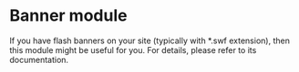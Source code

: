 Banner module
=============

If you have flash banners on your site (typically with *.swf extension), then this module might be useful for you. For details, please refer to its documentation.
